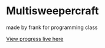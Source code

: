 # Multisweepercraft

made by frank for programming class

[View progress live here](http://98.221.72.60:80/Multisweepercraft)
